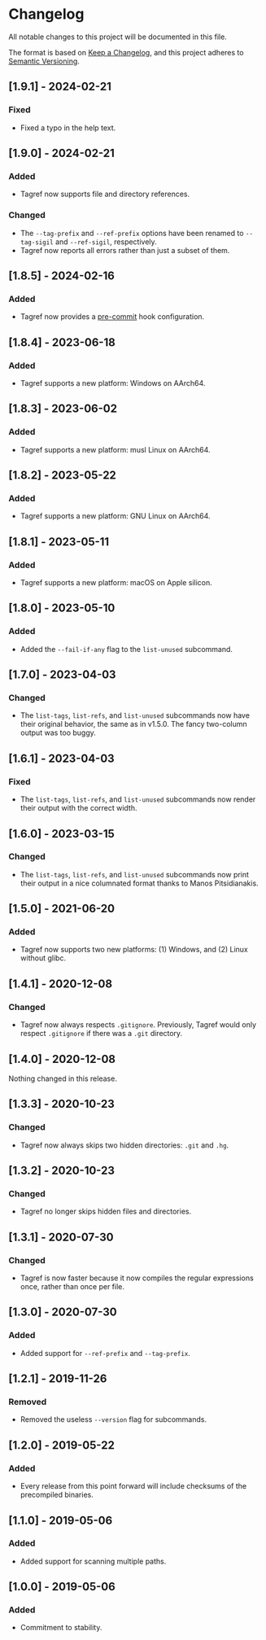 # Changelog

All notable changes to this project will be documented in this file.

The format is based on [Keep a Changelog](https://keepachangelog.com/en/1.0.0/),
and this project adheres to [Semantic Versioning](https://semver.org/spec/v2.0.0.html).

## [1.9.1] - 2024-02-21

### Fixed
- Fixed a typo in the help text.

## [1.9.0] - 2024-02-21

### Added
- Tagref now supports file and directory references.

### Changed
- The `--tag-prefix` and `--ref-prefix` options have been renamed to `--tag-sigil` and `--ref-sigil`, respectively.
- Tagref now reports all errors rather than just a subset of them.

## [1.8.5] - 2024-02-16

### Added
- Tagref now provides a [pre-commit](https://pre-commit.com/) hook configuration.

## [1.8.4] - 2023-06-18

### Added
- Tagref supports a new platform: Windows on AArch64.

## [1.8.3] - 2023-06-02

### Added
- Tagref supports a new platform: musl Linux on AArch64.

## [1.8.2] - 2023-05-22

### Added
- Tagref supports a new platform: GNU Linux on AArch64.

## [1.8.1] - 2023-05-11

### Added
- Tagref supports a new platform: macOS on Apple silicon.

## [1.8.0] - 2023-05-10

### Added
- Added the `--fail-if-any` flag to the `list-unused` subcommand.

## [1.7.0] - 2023-04-03

### Changed
- The `list-tags`, `list-refs`, and `list-unused` subcommands now have their original behavior, the same as in v1.5.0. The fancy two-column output was too buggy.

## [1.6.1] - 2023-04-03

### Fixed
- The `list-tags`, `list-refs`, and `list-unused` subcommands now render their output with the correct width.

## [1.6.0] - 2023-03-15

### Changed
- The `list-tags`, `list-refs`, and `list-unused` subcommands now print their output in a nice columnated format thanks to Manos Pitsidianakis.

## [1.5.0] - 2021-06-20

### Added
- Tagref now supports two new platforms: (1) Windows, and (2) Linux without glibc.

## [1.4.1] - 2020-12-08

### Changed
- Tagref now always respects `.gitignore`. Previously, Tagref would only respect `.gitignore` if there was a `.git` directory.

## [1.4.0] - 2020-12-08

Nothing changed in this release.

## [1.3.3] - 2020-10-23

### Changed
- Tagref now always skips two hidden directories: `.git` and `.hg`.

## [1.3.2] - 2020-10-23

### Changed
- Tagref no longer skips hidden files and directories.

## [1.3.1] - 2020-07-30

### Changed
- Tagref is now faster because it now compiles the regular expressions once, rather than once per file.

## [1.3.0] - 2020-07-30

### Added
- Added support for `--ref-prefix` and `--tag-prefix`.

## [1.2.1] - 2019-11-26

### Removed
- Removed the useless `--version` flag for subcommands.

## [1.2.0] - 2019-05-22

### Added
- Every release from this point forward will include checksums of the precompiled binaries.

## [1.1.0] - 2019-05-06

### Added
- Added support for scanning multiple paths.

## [1.0.0] - 2019-05-06

### Added
- Commitment to stability.
